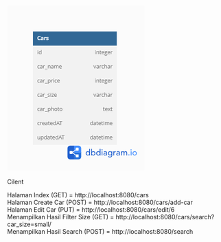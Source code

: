 
<img src="/public/cars.png">

Cilent

Halaman Index (GET) = http://localhost:8080/cars <br>
Halaman Create Car (POST) = http://localhost:8080/cars/add-car <br>
Halaman Edit Car (PUT) = http://localhost:8080/cars/edit/6<br>
Menampilkan Hasil Filter Size (GET) = http://localhost:8080/cars/search?car_size=small/ <br>
Menampilkan Hasil Search (POST) = http://localhost:8080/search <br>